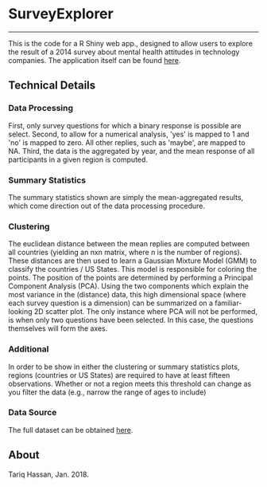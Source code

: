 # SurveyExplorer

---

This is the code for a R Shiny web app., designed to allow users to explore the result of a 2014 survey
about mental health attitudes in technology companies. The application itself can be found
[here](https://thass.shinyapps.io/SurveyExplorer/). 

## Technical Details 

### Data Processing

First, only survey questions for which a binary response is possible are select. Second, to
allow for a numerical analysis, 'yes' is mapped to 1 and 'no' is mapped to zero. All other replies, such as 'maybe',
are mapped to NA. Third, the data is the aggregated by year, and the mean response of all participants in a
given region is computed.

### Summary Statistics

The summary statistics shown are simply the mean-aggregated results,
which come direction out of the data processing procedure.

### Clustering

The euclidean distance between the mean replies are computed between all countries (yielding an nxn matrix, 
where n is the number of regions). These distances are then used to learn a Gaussian Mixture Model (GMM) to
classify the countries / US States. This model is responsible for coloring the points. The position of the points
are determined by performing a Principal Component Analysis (PCA). Using the two components which explain the most
variance in the (distance) data, this high dimensional space (where each survey question is a dimension) can be summarized
on a familiar-looking 2D scatter plot. The only instance where PCA will not be performed, is when only two questions
have been selected. In this case, the questions themselves will form the axes.

### Additional

In order to be show in either the clustering or summary statistics plots, regions (countries or US States)
are required to have at least fifteen observations. Whether or not a region meets this threshold can
change as you filter the data (e.g., narrow the range of ages to include)

### Data Source

The full dataset can be obtained [here](https://www.kaggle.com/osmi/mental-health-in-tech-survey).

## About

Tariq Hassan, Jan. 2018.
